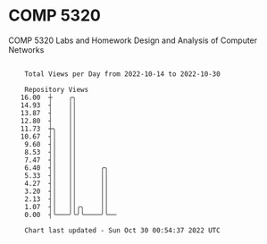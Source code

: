 # COMP 5320
COMP 5320 Labs and Homework 
Design and Analysis of Computer Networks

```

    Total Views per Day from 2022-10-14 to 2022-10-30

    Repository Views
   16.00  ┼    ╭╮
   14.93  ┤    ││
   13.87  ┤    ││
   12.80  ┤    ││
   11.73  ┼╮   ││
   10.67  ┤│   ││
    9.60  ┤│   ││
    8.53  ┤│   ││
    7.47  ┤│   ││
    6.40  ┤│   ││      ╭╮
    5.33  ┤│   ││      ││
    4.27  ┤│   ││      ││
    3.20  ┤│   ││      ││
    2.13  ┤│   ││      ││
    1.07  ┤│   ││╭╮    ││
    0.00  ┤╰───╯╰╯╰────╯╰──

    Chart last updated - Sun Oct 30 00:54:37 2022 UTC
    
```
